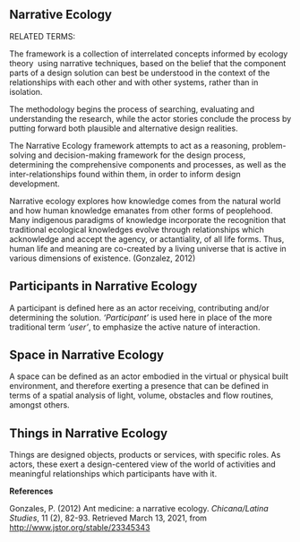 ## Narrative Ecology

RELATED TERMS: 

The framework is a collection of interrelated concepts informed by ecology theory  using narrative techniques, based on the belief that the component parts of a design solution can best be understood in the context of the relationships with each other and with other systems, rather than in isolation.

The methodology begins the process of searching, evaluating and understanding the research, while the actor stories conclude the process by putting forward both plausible and alternative design realities.

The Narrative Ecology framework attempts to act as a reasoning, problem-solving and decision-making framework for the design process, determining the comprehensive components and processes, as well as the inter-relationships found within them, in order to inform design development.

Narrative ecology explores how knowledge comes from the natural world and how human knowledge emanates from other forms of peoplehood. Many indigenous paradigms of knowledge incorporate the recognition that traditional ecological knowledges evolve through relationships which acknowledge and accept the agency, or actantiality, of all life forms. Thus, human life and meaning are co-created by a living universe that is active in various dimensions of existence. (Gonzalez, 2012)

## Participants in Narrative Ecology

A participant is defined here as an actor receiving, contributing and/or determining the solution. _‘Participant’_ is used here in place of the more traditional term _‘user’_, to emphasize the active nature of interaction.


## Space in Narrative Ecology


A space can be defined as an actor embodied in the virtual or physical built environment, and therefore exerting a presence that can be defined in terms of a spatial analysis of light, volume, obstacles and flow routines, amongst others.


## Things in Narrative Ecology

Things are designed objects, products or services, with specific roles. As actors, these exert a design-centered view of the world of activities and meaningful relationships which participants have with it.

**References**

Gonzales, P. (2012) Ant medicine: a narrative ecology. _Chicana/Latina Studies_, 11 (2), 82-93. Retrieved March 13, 2021, from http://www.jstor.org/stable/23345343

